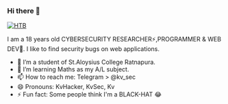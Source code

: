 ### Hi there 👋

[![HTB](https://www.hackthebox.eu/badge/image/667531)](https://app.hackthebox.eu/profile/667531)

I am a 18 years old CYBERSECURITY RESEARCHER⚡,PROGRAMMER & WEB DEV🤗. I like to find security bugs on web applications.

- 🔭 I’m a student of St.Aloysius College Ratnapura.
- 🌱 I’m learning Maths as my A/L subject.
- 📫 How to reach me: Telegram > @kv_sec
- 😄 Pronouns: KvHacker, KvSec, Kv
- ⚡ Fun fact: Some people think I'm a BLACK-HAT 😂

